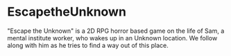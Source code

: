 # EscapetheUnknown
"Escape the Unknown" is a 2D RPG horror based game on the life of Sam, a mental institute worker, who wakes up in an Unknown location. We follow along with him as he tries to find a way out of this place. 

